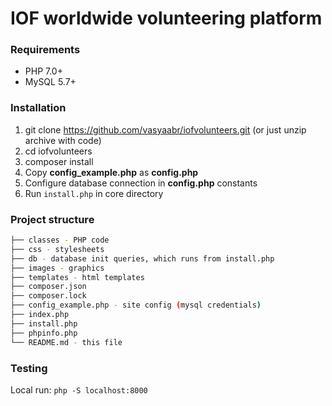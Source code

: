 # IOF worldwide volunteering platform

### Requirements

- PHP 7.0+
- MySQL 5.7+

### Installation

1. git clone https://github.com/vasyaabr/iofvolunteers.git (or just unzip archive with code)
2. cd iofvolunteers
3. composer install
4. Copy **config_example.php** as **config.php**
5. Configure database connection in **config.php** constants
6. Run `install.php` in core directory

### Project structure

```bash
├── classes - PHP code
├── css - stylesheets
├── db - database init queries, which runs from install.php
├── images - graphics
├── templates - html templates
├── composer.json
├── composer.lock
├── config_example.php - site config (mysql credentials)
├── index.php
├── install.php
├── phpinfo.php
└── README.md - this file
```

### Testing

Local run: `php -S localhost:8000` 
